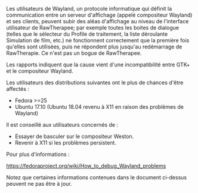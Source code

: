 Les utilisateurs de Wayland, un protocole informatique qui définit la
communication entre un serveur d'affichage (appelé compositeur Wayland)
et ses clients, peuvent subir des aléas d'affichage au niveau de
l'interface utilisateur de RawTherapee; par exemple toutes les boites de
dialogue (telles que le sélecteur du Profile de traitement, la liste
déroulante Simulation de film, etc.) ne fonctionnent correctement que la
première fois qu'elles sont utilisées, puis ne répondent plus jusqu'au
redémarrage de RawTherapie. Ce n'est pas un bogue de RawTherapee.

Les rapports indiquent que la cause vient d'une incompatibilité entre
GTK+ et le compositeur Wayland.

Les utilisateurs des distributions suivantes ont le plus de chances
d'être affectés :

- Fedora \>=25
- Ubuntu 17.10 (Ubuntu 18.04 revenu à X11 en raison des problèmes de
  Wayland)

Il est conseillé aux utilisateurs concernés de :

- Essayer de basculer sur le compositeur Weston.
- Revenir à X11 si les problèmes persistent.

Pour plus d'informations :


<https://fedoraproject.org/wiki/How_to_debug_Wayland_problems>

Notez que certaines informations contenues dans le document ci-dessus
peuvent ne pas être à jour.